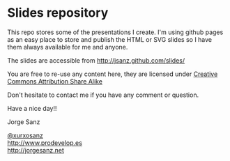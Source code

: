 Slides repository
================================

This repo stores some of the presentations I create. I'm using
github pages as an easy place to store and publish the HTML or
SVG slides so I have them always available for me and anyone.

The slides are accessible from http://jsanz.github.com/slides/


You are free to re-use any content here, they are licensed under
[Creative Commons Attribution Share Alike](http://creativecommons.org/licenses/by-sa/3.0/deed.es)

Don't hesitate to contact me if you have any comment or question.

Have a nice day!!

Jorge Sanz

[@xurxosanz](http://twitter.com/xurxosanz)  
http://www.prodevelop.es  
http://jorgesanz.net  
